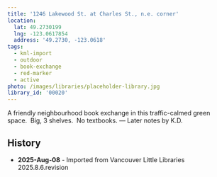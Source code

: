 ```yaml
---
title: '1246 Lakewood St. at Charles St., n.e. corner'
location:
  lat: 49.2730199
  lng: -123.0617854
  address: '49.2730, -123.0618'
tags:
  - kml-import
  - outdoor
  - book-exchange
  - red-marker
  - active
photo: /images/libraries/placeholder-library.jpg
library_id: '00020'
---
```

A friendly neighbourhood book exchange in this traffic-calmed green space.  Big, 3 shelves.  
No textbooks.
— Later notes by K.D.

## History
- **2025-Aug-08** - Imported from Vancouver Little Libraries 2025.8.6.revision
